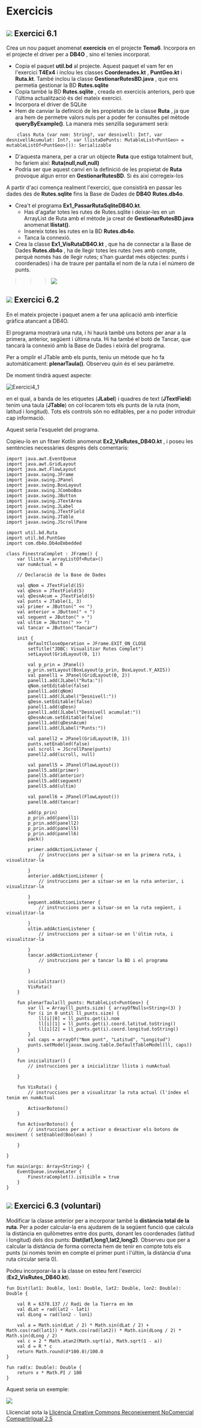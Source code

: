 # Exercicis

## ![](icon_activity.gif) Exercici 6.1

Crea un nou paquet anomenat **exercicis** en el projecte **Tema6**. Incorpora
en el projecte el driver per a **DB4O** , sino el tenies incorporat.

  * Copia el paquet **util.bd** al projecte. Aquest paquet el vam fer en l'exercici **T4Ex4** i inclou les classes **Coordenades.kt** , **PuntGeo.kt** i **Ruta.kt**. També inclou la classe **GestionarRutesBD.java** , que ens permetia gestionar la BD **Rutes.sqlite**
  * Copia també la BD **Rutes.sqlite** , creada en exercicis anteriors, però que l'última actualització és del mateix exercici.
  * Incorpora el driver de SQLite
  * Hem de canviar la definició de les propietats de la classe **Ruta** , ja que ara hem de permetre valors nuls per a poder fer consultes pel mètode **queryByExample()**. La manera més senzilla segurament serà:

    
```  
    class Ruta (var nom: String?, var desnivell: Int?, var desnivellAcumulat: Int?, var llistaDePunts: MutableList<PuntGeo> = mutableListOf<PuntGeo>()): Serializable 
```
  * D'aquesta manera, per a crar un objecte **Ruta** que estiga totalment buit, ho faríem així: **Ruta(null,null,null)**
  * Podria ser que aquest canvi en la definició de les propietat de **Ruta** provoque algun error en **GestionarRutesBD**. Si és així corregeix-los

A partir d'aci comença realment l'exercici, que consistirà en passar les dades
des de **Rutes.sqlite** fins la Base de Dades de **DB4O** **Rutes.db4o**.

  * Crea't el programa **Ex1_PassarRutaSqliteDB4O.kt**. 
    * Has d'agafar totes les rutes de Rutes.sqlite i deixar-les en un ArrayList de Ruta amb el mètode ja creat de **GestionarRutesBD.java** anomenat **llistat()**.
    * Insereix totes les rutes en la BD **Rutes.db4o**.
    * Tanca la connexió.
  * Crea la classe **Ex1_VisRutaDB4O.kt** , que ha de connectar a la Base de Dades **Rutes.db4o** , ha de llegir totes les rutes (ves amb compte, perquè només has de llegir rutes; s'han guardat més objectes: punts i coordenades) i ha de traure per pantalla el nom de la ruta i el número de punts.

>>>![](T6_Ex_3_1.png)


## ![](icon_activity.gif) Exercici 6.2

En el mateix projecte i paquet anem a fer una aplicació amb interfície
gràfica atancant a DB4O.

El programa mostrarà una ruta, i hi haurà també uns botons per anar a la
primera, anterior, següent i última ruta. Hi ha també el botó de Tancar, que
tancarà la connexió amb la Base de Dades i eixirà del programa.

Per a omplir el JTable amb els punts, teniu un mètode que ho fa
automàticament: **plenarTaula()**. Observeu quin és el seu paràmetre.

De moment tindrà aquest aspecte:

![Exercici4_1](T6_4_1.png)

en el qual, a banda de les etiquetes (**JLabel**) i quadres de text
(**JTextField**) tenim una taula (**JTable**) on col·locarem tots els punts de
la ruta (nom, latitud i longitud). Tots els controls són no editables, per a
no poder introduir cap informació.

Aquest seria l'esquelet del programa.

Copieu-lo en un fitxer Kotlin anomenat **Ex2_VisRutes_DB4O.kt** , i poseu les
sentències necessàries després dels comentaris:

    
    
    import java.awt.EventQueue
    import java.awt.GridLayout
    import java.awt.FlowLayout
    import javax.swing.JFrame
    import javax.swing.JPanel
    import javax.swing.BoxLayout
    import javax.swing.JComboBox
    import javax.swing.JButton
    import javax.swing.JTextArea
    import javax.swing.JLabel
    import javax.swing.JTextField
    import javax.swing.JTable
    import javax.swing.JScrollPane
    
    import util.bd.Ruta
    import util.bd.PuntGeo
    import com.db4o.Db4oEmbedded
    
    class FinestraComplet : JFrame() {
    	var llista = arrayListOf<Ruta>()
    	var numActual = 0
    
    	// Declaració de la Base de Dades
    
    	val qNom = JTextField(15)
    	val qDesn = JTextField(5)
    	val qDesnAcum = JTextField(5)
    	val punts = JTable(1, 3)
    	val primer = JButton(" << ")
    	val anterior = JButton(" < ")
    	val seguent = JButton(" > ")
    	val ultim = JButton(" >> ")
    	val tancar = JButton("Tancar")
    
    	init {
    		defaultCloseOperation = JFrame.EXIT_ON_CLOSE
    		setTitle("JDBC: Visualitzar Rutes Complet")
    		setLayout(GridLayout(0, 1))
    
    		val p_prin = JPanel()
    		p_prin.setLayout(BoxLayout(p_prin, BoxLayout.Y_AXIS))
    		val panell1 = JPanel(GridLayout(0, 2))
    		panell1.add(JLabel("Ruta:"))
    		qNom.setEditable(false)
    		panell1.add(qNom)
    		panell1.add(JLabel("Desnivell:"))
    		qDesn.setEditable(false)
    		panell1.add(qDesn)
    		panell1.add(JLabel("Desnivell acumulat:"))
    		qDesnAcum.setEditable(false)
    		panell1.add(qDesnAcum)
    		panell1.add(JLabel("Punts:"))
    
    		val panell2 = JPanel(GridLayout(0, 1))
    		punts.setEnabled(false)
    		val scroll = JScrollPane(punts)
    		panell2.add(scroll, null)
    
    		val panell5 = JPanel(FlowLayout())
    		panell5.add(primer)
    		panell5.add(anterior)
    		panell5.add(seguent)
    		panell5.add(ultim)
    
    		val panell6 = JPanel(FlowLayout())
    		panell6.add(tancar)
    
    		add(p_prin)
    		p_prin.add(panell1)
    		p_prin.add(panell2)
    		p_prin.add(panell5)
    		p_prin.add(panell6)
    		pack()
    
    		primer.addActionListener {
    			// instruccions per a situar-se en la primera ruta, i visualitzar-la
    
    		}
    		anterior.addActionListener {
    			// instruccions per a situar-se en la ruta anterior, i visualitzar-la
    			
    		}
    		seguent.addActionListener {
    			// instruccions per a situar-se en la ruta següent, i visualitzar-la
    			
    		}
    		ultim.addActionListener {
    			// instruccions per a situar-se en l'últim ruta, i visualitzar-la
    			
    		}
    		tancar.addActionListener {
    			// instruccions per a tancar la BD i el programa
    			
    		}
    
    		inicialitzar()
    		VisRuta()
    	}
    
    	fun plenarTaula(ll_punts: MutableList<PuntGeo>) {
    		var ll = Array(ll_punts.size) { arrayOfNulls<String>(3) }
    		for (i in 0 until ll_punts.size) {
    			ll[i][0] = ll_punts.get(i).nom
    			ll[i][1] = ll_punts.get(i).coord.latitud.toString()
    			ll[i][2] = ll_punts.get(i).coord.longitud.toString()
    		}
    		val caps = arrayOf("Nom punt", "Latitud", "Longitud")
    		punts.setModel(javax.swing.table.DefaultTableModel(ll, caps))
    	}
    
    	fun inicialitzar() {
    		// instruccions per a inicialitzar llista i numActual
    
    	}
    
    	fun VisRuta() {
    		// instruccions per a visualitzar la ruta actual (l'índex el tenim en numActual
    
    		ActivarBotons()
    	}
    
    	fun ActivarBotons() {
    		// instruccions per a activar o desactivar els botons de moviment ( setEnabled(Boolean) )
    
    	}
    
    }
    
    fun main(args: Array<String>) {
    	EventQueue.invokeLater {
    		FinestraComplet().isVisible = true
    	}
    }



## ![](icon_activity.gif) Exercici 6.3 (voluntari)

Modificar la classe anterior per a incorporar també la **distància total de la
ruta**. Per a poder calcular-la ens ajudarem de la següent funció que calcula
la distància en quilòmetres entre dos punts, donant les coordenades (latitud i
longitud) dels dos punts: **Dist(lat1,long1,lat2,long2)**. Observeu que per a
calcular la distància de forma correcta hem de tenir en compte tots els punts
(si només tenim en compte el primer punt i l'últim, la distància d'una ruta
circular seria 0).

Podeu incorporar-la a la classe on esteu fent l'exercici
(**Ex2_VisRutes_DB4O.kt**).

    
    
    fun Dist(lat1: Double, lon1: Double, lat2: Double, lon2: Double): Double {
    
    	val R = 6378.137 // Radi de la Tierra en km
    	val dLat = rad(lat2 - lat1)
    	val dLong = rad(lon2 - lon1)
    
    	val a = Math.sin(dLat / 2) * Math.sin(dLat / 2) + Math.cos(rad(lat1)) * Math.cos(rad(lat2)) * Math.sin(dLong / 2) * Math.sin(dLong / 2)
    	val c = 2 * Math.atan2(Math.sqrt(a), Math.sqrt(1 - a))
    	val d = R * c
    	return Math.round(d*100.0)/100.0
    }
    
    fun rad(x: Double): Double {
    	return x * Math.PI / 180
    }

Aquest seria un exemple:

![](T6_Ex_5_1.png)


Llicenciat sota la  [Llicència Creative Commons Reconeixement NoComercial
CompartirIgual 2.5](http://creativecommons.org/licenses/by-nc-sa/2.5/)

